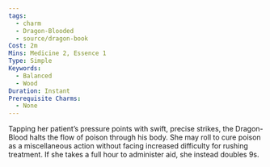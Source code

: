 ```yaml
---
tags:
  - charm
  - Dragon-Blooded
  - source/dragon-book
Cost: 2m
Mins: Medicine 2, Essence 1
Type: Simple
Keywords:
  - Balanced
  - Wood
Duration: Instant
Prerequisite Charms:
  - None
---
```

Tapping her patient’s pressure points with swift, precise strikes, the Dragon-Blood halts the flow of poison through his body. She may roll to cure poison as a miscellaneous action without facing increased difficulty for rushing treatment. If she takes a full hour to administer aid, she instead doubles 9s.